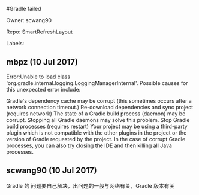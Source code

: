 #Gradle failed

Owner: scwang90

Repo: SmartRefreshLayout

Labels: 

## mbpz (10 Jul 2017)

Error:Unable to load class 'org.gradle.internal.logging.LoggingManagerInternal'.
Possible causes for this unexpected error include:

Gradle's dependency cache may be corrupt (this sometimes occurs after a network connection timeout.)
Re-download dependencies and sync project (requires network)
The state of a Gradle build process (daemon) may be corrupt. Stopping all Gradle daemons may solve this problem.
Stop Gradle build processes (requires restart)
Your project may be using a third-party plugin which is not compatible with the other plugins in the project or the version of Gradle requested by the project.
In the case of corrupt Gradle processes, you can also try closing the IDE and then killing all Java processes.

## scwang90 (10 Jul 2017)

Gradle 的 问题要自己解决，出问题的一般与网络有关，Gradle 版本有关

